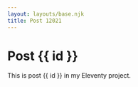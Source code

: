 ```yaml
---
layout: layouts/base.njk
title: Post 12021
---
```


# Post {{ id }}

This is post {{ id }} in my Eleventy project.
